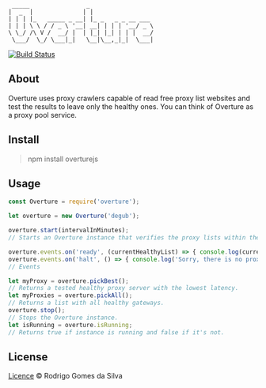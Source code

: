      _____                _                  
    |  _  |              | |                 
    | | | |_   _____ _ __| |_ _   _ _ __ ___ 
    | | | \ \ / / _ \ '__| __| | | | '__/ _ \
    \ \_/ /\ V /  __/ |  | |_| |_| | | |  __/
     \___/  \_/ \___|_|   \__|\__,_|_|  \___|
                                             
                                             

[![Build Status](https://travis-ci.org/rodrigogs/overture.svg?branch=master)](https://travis-ci.org/rodrigogs/overture)

## About
Overture uses proxy crawlers capable of read free proxy list websites and test the results to leave only the healthy ones.
You can think of Overture as a proxy pool service.

## Install
> npm install overturejs

## Usage
```javascript
const Overture = require('overture');

let overture = new Overture('degub');

overture.start(intervalInMinutes);
// Starts an Overture instance that verifies the proxy lists within the given interval.

overture.events.on('ready', (currentHealthyList) => { console.log(currentHealthyList) } );
overture.events.on('halt', () => { console.log('Sorry, there is no proxies alive :(') } );
// Events

let myProxy = overture.pickBest();
// Returns a tested healthy proxy server with the lowest latency.
let myProxies = overture.pickAll();
// Returns a list with all healthy gateways.
overture.stop();
// Stops the Overture instance.
let isRunning = overture.isRunning;
// Returns true if instance is running and false if it's not.
```

## License

[Licence](https://github.com/rodrigogs/overture/blob/master/LICENSE) © Rodrigo Gomes da Silva
